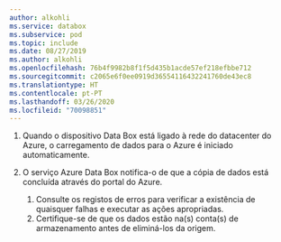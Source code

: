 ```yaml
---
author: alkohli
ms.service: databox
ms.subservice: pod
ms.topic: include
ms.date: 08/27/2019
ms.author: alkohli
ms.openlocfilehash: 76b4f9982b8f1f5d435b1acde57ef218efbbe712
ms.sourcegitcommit: c2065e6f0ee0919d36554116432241760de43ec8
ms.translationtype: HT
ms.contentlocale: pt-PT
ms.lasthandoff: 03/26/2020
ms.locfileid: "70098851"
---
```

1. Quando o dispositivo Data Box está ligado à rede do datacenter do Azure, o carregamento de dados para o Azure é iniciado automaticamente. 
2. O serviço Azure Data Box notifica-o de que a cópia de dados está concluída através do portal do Azure. 

    1. Consulte os registos de erros para verificar a existência de quaisquer falhas e executar as ações apropriadas.
    2. Certifique-se de que os dados estão na(s) conta(s) de armazenamento antes de eliminá-los da origem.
